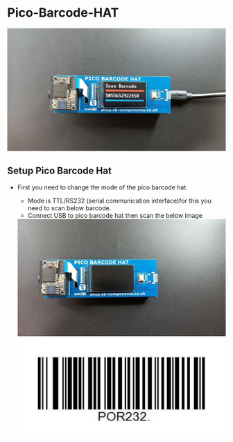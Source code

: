 # Pico-Barcode-HAT

<img src= https://github.com/sbcshop/Pico-Barcode-HAT/blob/main/images/img1.jpg />

## Setup Pico Barcode Hat
* First you need to change the mode of the pico barcode hat.   
  * Mode is TTL/RS232 (serial communication interface)for this you need to scan below barcode.
  * Connect USB to pico barcode hat then scan the below image
  <img src= https://github.com/sbcshop/Pico-Barcode-HAT/blob/main/images/img3.jpg />
  
  <img src= https://github.com/sbcshop/Pico-Barcode-HAT/blob/main/images/TTL_RS232.jpg />

  
   
